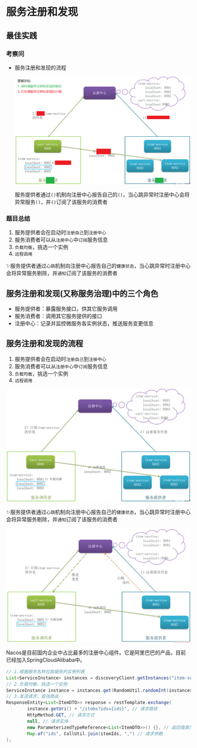 # 服务注册和发现

## 最佳实践



### 考察问

- 服务注册和发现的流程

    ![alt text](服务治理/注册中心注册_评估.png)

    服务提供者通过`()`机制向注册中心报告自己的`()`，当心跳异常时注册中心会将异常服务`()`，并`()`订阅了该服务的消费者

### 题目总结


1. 服务提供者会在启动时`注册自己`到`注册中心`
2. 服务消费者可以从`注册中心`中`订阅`服务信息
3. `负载均衡`，挑选一个实例
4. `远程调用`

✨服务提供者通过`心跳`机制向注册中心报告自己的`健康状态`，当心跳异常时注册中心会将异常服务剔除，并`通知`订阅了该服务的消费者




## 服务注册和发现(又称服务治理)中的三个角色

- 服务提供者：暴露服务接口，供其它服务调用
- 服务消费者：调用其它服务提供的接口
- 注册中心：记录并监控微服务各实例状态，推送服务变更信息



## 服务注册和发现的流程


1. 服务提供者会在启动时`注册自己`到`注册中心`
2. 服务消费者可以从`注册中心`中`订阅`服务信息
3. `负载均衡`，挑选一个实例
4. `远程调用`

![alt text](服务治理/注册中心注册.png)


✨服务提供者通过`心跳`机制向注册中心报告自己的`健康状态`，当心跳异常时注册中心会将异常服务剔除，并`通知`订阅了该服务的消费者

![alt text](服务治理/注册中心心跳.png)



Nacos是目前国内企业中占比最多的注册中心组件。它是阿里巴巴的产品，目前已经加入SpringCloudAlibaba中。

```java
// 1.根据服务名称拉取服务的实例列表
List<ServiceInstance> instances = discoveryClient.getInstances("item-service");
// 2.负载均衡，挑选一个实例
ServiceInstance instance = instances.get(RandomUtil.randomInt(instances.size()));
// 3.发送请求，查询商品
ResponseEntity<List<ItemDTO>> response = restTemplate.exchange(
        instance.getUri() + "/items?ids={ids}", // 请求路径
        HttpMethod.GET, // 请求方式
        null, // 请求实体
        new ParameterizedTypeReference<List<ItemDTO>>() {}, // 返回值类型
        Map.of("ids", CollUtil.join(itemIds, ",") // 请求参数
);
```